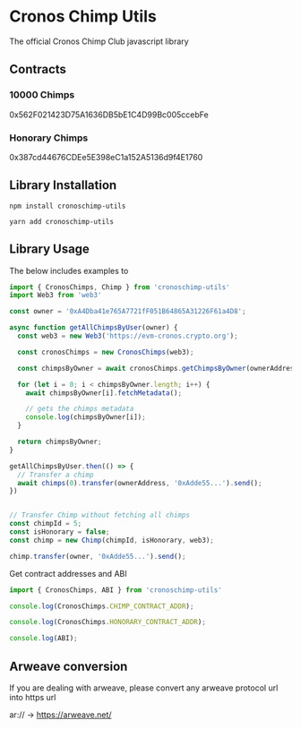 # Cronos Chimp Utils

The official Cronos Chimp Club javascript library

## Contracts

### 10000 Chimps
0x562F021423D75A1636DB5bE1C4D99Bc005ccebFe

### Honorary Chimps
0x387cd44676CDEe5E398eC1a152A5136d9f4E1760

## Library Installation
```
npm install cronoschimp-utils

yarn add cronoschimp-utils
```

## Library Usage
The below includes examples to 

```js
import { CronosChimps, Chimp } from 'cronoschimp-utils'
import Web3 from 'web3'

const owner = '0xA4Dba41e765A7721fF051B64865A31226F61a4D8';

async function getAllChimpsByUser(owner) {
  const web3 = new Web3('https://evm-cronos.crypto.org');

  const cronosChimps = new CronosChimps(web3);

  const chimpsByOwner = await cronosChimps.getChimpsByOwner(ownerAddress);

  for (let i = 0; i < chimpsByOwner.length; i++) {
    await chimpsByOwner[i].fetchMetadata();

    // gets the chimps metadata
    console.log(chimpsByOwner[i]);
  }

  return chimpsByOwner;
}

getAllChimpsByUser.then(() => {
  // Transfer a chimp
  await chimps(0).transfer(ownerAddress, '0xAdde55...').send();
})


// Transfer Chimp without fetching all chimps
const chimpId = 5;
const isHonorary = false;
const chimp = new Chimp(chimpId, isHonorary, web3);

chimp.transfer(owner, '0xAdde55...').send();
```

Get contract addresses and ABI
```js
import { CronosChimps, ABI } from 'cronoschimp-utils'

console.log(CronosChimps.CHIMP_CONTRACT_ADDR);

console.log(CronosChimps.HONORARY_CONTRACT_ADDR);

console.log(ABI);
```

## Arweave conversion
If you are dealing with arweave, please convert any arweave protocol url into https url

ar:// -> https://arweave.net/
